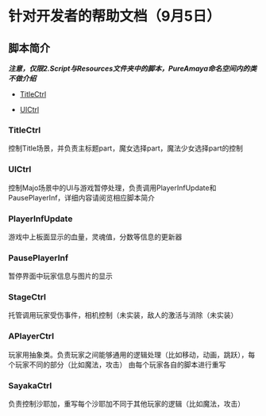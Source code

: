 # 针对开发者的帮助文档（9月5日）

## 脚本简介

 **_注意，仅限2.Script与Resources文件夹中的脚本，PureAmaya命名空间内的类不做介绍_** 

- [TitleCtrl](#TitleCtrl)

- [UICtrl](#UICtrl)


### TitleCtrl

控制Title场景，并负责主标题part，魔女选择part，魔法少女选择part的控制

### UICtrl

控制Majo场景中的UI与游戏暂停处理，负责调用PlayerInfUpdate和PausePlayerInf，详细内容请阅览相应脚本简介

### PlayerInfUpdate

游戏中上板面显示的血量，灵魂值，分数等信息的更新器

### PausePlayerInf

暂停界面中玩家信息与图片的显示

### StageCtrl

托管调用玩家受伤事件，相机控制（未实装，敌人的激活与消除（未实装）

### APlayerCtrl

玩家用抽象类。负责玩家之间能够通用的逻辑处理（比如移动，动画，跳跃），每个玩家不同的部分（比如魔法，攻击）
由每个玩家各自的脚本进行重写

### SayakaCtrl

负责控制沙耶加，重写每个沙耶加不同于其他玩家的逻辑（比如魔法，攻击）

###



